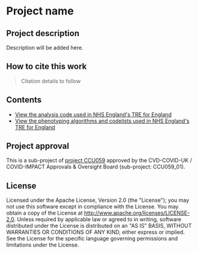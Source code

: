 # Project name

## Project description

Description will be added here.

## How to cite this work
> Citation details to follow

## Contents

* [View the analysis code used in NHS England's TRE for England](https://github.com/BHFDSC/CCU059_01/tree/main/code)
* [View the phenotyping algorithms and codelists used in NHS England's TRE for England](https://github.com/BHFDSC/CCU059_01/tree/main/phenotypes)

## Project approval

This is a sub-project of [project CCU059](https://github.com/BHFDSC/CCU059) approved by the CVD-COVID-UK / COVID-IMPACT Approvals & Oversight Board (sub-project: CCU059_01).

## License

Licensed under the Apache License, Version 2.0 (the "License"); you may not use this software except in compliance with the License. You may obtain a copy of the License at http://www.apache.org/licenses/LICENSE-2.0. Unless required by applicable law or agreed to in writing, software distributed under the License is distributed on an "AS IS" BASIS, WITHOUT WARRANTIES OR CONDITIONS OF ANY KIND, either express or implied. See the License for the specific language governing permissions and limitations under the License.
